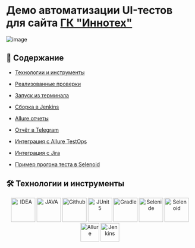 # Демо автоматизации UI-тестов для сайта [ГК "Иннотех"](https://inno.tech/ru/)
![image](https://user-images.githubusercontent.com/98316705/218818302-e839d809-55ac-4b59-8eab-f225c114ac90.png)


## :bookmark_tabs: Содержание 

* <a href="#tools">Технологии и инструменты</a>

* <a href="#cases">Реализованные проверки</a>

* <a href="#console">Запуск из терминала</a>

* <a href="#jenkins">Сборка в Jenkins</a>

* <a href="#allure">Allure отчеты</a>

* <a href="#telegram">Отчёт в Telegram</a>

* <a href="#testops">Интеграция с Allure TestOps</a>

* <a href="#jira">Интеграция с Jira</a>

* <a href="#video">Пример прогона теста в Selenoid</a>

## :hammer_and_wrench: Технологии и инструменты
<p align="center">
<a href="https://www.jetbrains.com/idea/"><img width="65" alt="IDEA" src="https://cdn.jsdelivr.net/gh/devicons/devicon/icons/intellij/intellij-original.svg"></a>
<a href="https://www.java.com/"><img width="65" alt="JAVA" src="https://user-images.githubusercontent.com/98316705/219091907-18bda2fc-6b64-4b81-865c-5724900134a1.png"></a>
<a href="https://github.com/"><img width="65" alt="Github" src="https://user-images.githubusercontent.com/98316705/219105901-7f9ce9aa-b0bc-4229-99ae-78efcb3e6774.png"></a>
<a href="https://junit.org/junit5/"><img width="65" alt="JUnit 5" src="https://user-images.githubusercontent.com/98316705/219106734-f1953e88-182a-470d-980b-2f1a382f067f.png"></a>
<a href="https://gradle.org/"><img width="65" alt="Gradle" src="https://user-images.githubusercontent.com/98316705/219107552-a672f5a2-e4fc-4b6b-8a6b-8bda7e6ef8f9.png"></a>
<a href="https://selenide.org/"><img width="65" alt="Selenide" src="https://sdcast.ksdaemon.ru/wp-content/uploads/2017/03/selenide-logo-big.png"></a>
<a href="https://aerokube.com/selenoid/"><img width="65" alt="Selenoid" src="https://github.com/ElenaSkorobodilova/rosatom-career-tests/blob/main/design/icons/Selenoid.png?raw=true"></a>
<a href="https://github.com/allure-framework/allure2"><img src="images/logo/Allure.svg" width="50" height="50"  alt="Allure"/></a>
<a href="https://www.jenkins.io/"><img src="images/logo/Jenkins.svg" width="50" height="50"  alt="Jenkins"/></a>
</p>

